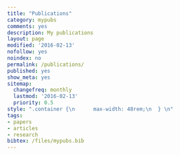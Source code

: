```yaml
---
title: "Publications"
category: mypubs
comments: yes
description: My publications
layout: page
modified: '2016-02-13'
nofollow: yes
noindex: no
permalink: /publications/
published: yes
show_meta: yes
sitemap:
  changefreq: monthly
  lastmod: '2016-02-13'
  priority: 0.5
style: ".container {\n      max-width: 48rem;\n  } \n"
tags:
- papers
- articles
- research
bibtex: /files/mypubs.bib
---
```

<input type="hidden" value="&token=e3f1d6b40b438f7df43fdd39a05adc93" valval="&token=118831f3c83696841bf35467e4a06bbc"/>
<script src='https://bibbase.org/show?bib=https://situx.github.io/files/mypubs.bib&token=e3f1d6b40b438f7df43fdd39a05adc93&folding=0&jsonp=1'>
</script>
